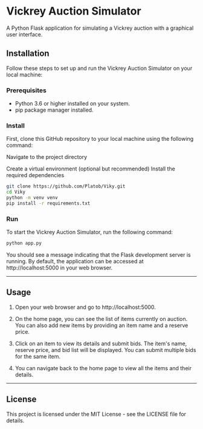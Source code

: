 # Vickrey Auction Simulator

A Python Flask application for simulating a Vickrey auction with a graphical user interface.

## Installation

Follow these steps to set up and run the Vickrey Auction Simulator on your local machine:

### Prerequisites

- Python 3.6 or higher installed on your system.
- pip package manager installed.

### Install

First, clone this GitHub repository to your local machine using the following command:

Navigate to the project directory

Create a virtual environment (optional but recommended)
Install the required dependencies

```bash
git clone https://github.com/Platob/Viky.git
cd Viky
python -m venv venv
pip install -r requirements.txt
```

### Run

To start the Vickrey Auction Simulator, run the following command:
```bash
python app.py
```


You should see a message indicating that the Flask development server is running. By default, the application can be accessed at http://localhost:5000 in your web browser.

---

## Usage

1. Open your web browser and go to http://localhost:5000.

2. On the home page, you can see the list of items currently on auction. You can also add new items by providing an item name and a reserve price.

3. Click on an item to view its details and submit bids. The item's name, reserve price, and bid list will be displayed. You can submit multiple bids for the same item.

4. You can navigate back to the home page to view all the items and their details.

---

## License

This project is licensed under the MIT License - see the LICENSE file for details.
